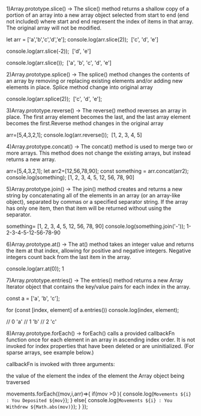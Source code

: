 1)Array.prototype.slice()
->
The slice() method returns a shallow copy of a portion of an array into a new array object selected from start to end (end not included) where start and end represent the index of items in that array. The original array will not be modified.

let arr = ['a','b','c','d','e'];
console.log(arr.slice(2));
 ['c', 'd', 'e']

console.log(arr.slice(-2));
 ['d', 'e']

console.log(arr.slice());
 ['a', 'b', 'c', 'd', 'e']

2)Array.prototype.splice()
->
The splice() method changes the contents of an array by removing or replacing existing elements and/or adding new elements in place. Splice method change into original array

console.log(arr.splice(2));
 ['c', 'd', 'e'];


3)Array.prototype.reverse()
->
The reverse() method reverses an array in place. The first array element becomes the last, and the last array element becomes the first.Reverse method changes in the  original array

arr=[5,4,3,2,1];
console.log(arr.reverse());
 [1, 2, 3, 4, 5]

4)Array.prototype.concat()
->
The concat() method is used to merge two or more arrays. This method does not change the existing arrays, but instead returns a new array.

arr=[5,4,3,2,1]; let arr2=[12,56,78,90];
const something = arr.concat(arr2);
console.log(something);
[1, 2, 3, 4, 5, 12, 56, 78, 90]



5)Array.prototype.join()
->
The join() method creates and returns a new string by concatenating all of the elements in an array (or an array-like object), separated by commas or a specified separator string. If the array has only one item, then that item will be returned without using the separator.


something= [1, 2, 3, 4, 5, 12, 56, 78, 90]
console.log(something.join('-'));
1-2-3-4-5-12-56-78-90


6)Array.prototype.at()
->
The at() method takes an integer value and returns the item at that index, allowing for positive and negative integers. Negative integers count back from the last item in the array.

console.log(arr.at(0));
1

7)Array.prototype.entries()
->
The entries() method returns a new Array Iterator object that contains the key/value pairs for each index in the array.

const a = ['a', 'b', 'c'];

for (const [index, element] of a.entries())
  console.log(index, element);

// 0 'a'
// 1 'b'
// 2 'c'

8)Array.prototype.forEach()
->
forEach() calls a provided callbackFn function once for each element in an array in ascending index order. It is not invoked for index properties that have been deleted or are uninitialized. (For sparse arrays, see example below.)

callbackFn is invoked with three arguments:

the value of the element
the index of the element
the Array object being traversed

movements.forEach((mov,i,arr)=>{
  if(mov >0 ){
    console.log(`Movements ${i} : You Deposited ${mov}`);
  }
  else{
    console.log(`Movements ${i} : You Withdrew ${Math.abs(mov)}`);
  }
});
